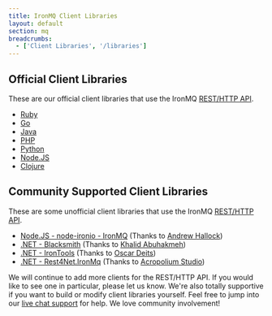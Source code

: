 ```yaml
---
title: IronMQ Client Libraries
layout: default
section: mq
breadcrumbs:
  - ['Client Libraries', '/libraries']
---
```


## Official Client Libraries

These are our official client libraries that use the IronMQ <a href="/mq/reference/api">REST/HTTP API</a>.&nbsp;<br>
<div>
<ul>
<li><a href="https://github.com/iron-io/iron_mq_ruby" target="_blank">Ruby</a></li>
<li><a href="https://github.com/iron-io/iron_go" target="_blank">Go</a></li>
<li><a href="https://github.com/iron-io/iron_mq_java" target="_blank">Java</a></li>
<li><a href="https://github.com/iron-io/iron_mq_php" target="_blank">PHP</a></li>
<li><a href="https://github.com/iron-io/iron_mq_python" target="_blank">Python</a></li>
<li><a href="https://github.com/iron-io/iron_mq_node" target="_blank">Node.JS</a></li>
<li><a href="https://github.com/iron-io/iron_mq_clojure" target="_blank">Clojure</a></li>
</ul>
</div>

## Community Supported Client Libraries

These are some unofficial client libraries that use the IronMQ <a href="/mq/reference/api">REST/HTTP API</a>.&nbsp;<br>
<div>
<ul>
<li><a href="https://github.com/ahallock/node-ironio" target="_blank">Node.JS - node-ironio - IronMQ</a> (Thanks to <a href="https://github.com/ahallock/" target="_blank">Andrew Hallock</a>)</li>
<li><a href="https://github.com/khalidabuhakmeh/blacksmith" target="_blank">.NET - Blacksmith</a> (Thanks to <a href="https://github.com/khalidabuhakmeh/" target="_blank">Khalid Abuhakmeh</a>)</li>
<li><a href="https://github.com/odeits/IronTools" target="_blank">.NET - IronTools</a> (Thanks to <a href="https://github.com/odeits" target="_blank">Oscar Deits</a>)</li>
<li><a href="https://github.com/acropolium/Rest4Net/tree/master/src/Rest4Net.IronMq" target="_blank">.NET - Rest4Net.IronMq</a> (Thanks to <a href="https://github.com/acropolium" target="_blank">Acropolium Studio</a>)</li>
</ul>
</div>

We will continue to add more clients for the REST/HTTP API. If you would like to see one in particular, please let us know.
We're also totally supportive if you want to build or modify client libraries yourself. Feel free to jump into our
[live chat support](http://get.iron.io/chat) for help. We love community involvement!

